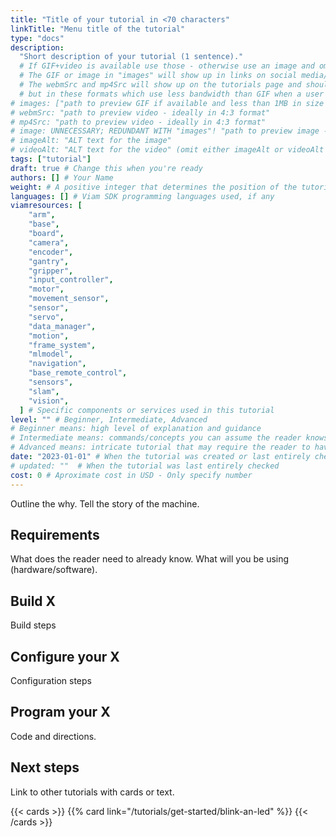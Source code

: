 ```yaml
---
title: "Title of your tutorial in <70 characters"
linkTitle: "Menu title of the tutorial"
type: "docs"
description:
  "Short description of your tutorial (1 sentence)."
  # If GIF+video is available use those - otherwise use an image and omit webmSrc and mp4Src.
  # The GIF or image in "images" will show up in links on social media/in Slack messages etc.
  # The webmSrc and mp4Src will show up on the tutorials page and should be the the same GIF as above,
  # but in these formats which use less bandwidth than GIF when a user is loading our site.
# images: ["path to preview GIF if available and less than 1MB in size - otherwise path to preview image"]
# webmSrc: "path to preview video - ideally in 4:3 format"
# mp4Src: "path to preview video - ideally in 4:3 format"
# image: UNNECESSARY; REDUNDANT WITH "images"! "path to preview image - ideally in 4:3 format"
# imageAlt: "ALT text for the image"
# videoAlt: "ALT text for the video" (omit either imageAlt or videoAlt depending on preview type)
tags: ["tutorial"]
draft: true # Change this when you're ready
authors: [] # Your Name
weight: # A positive integer that determines the position of the tutorial on the tutorials page. New content is automatically featured. Only use this to highlight content that should permanently be near the top.
languages: [] # Viam SDK programming languages used, if any
viamresources: [
    "arm",
    "base",
    "board",
    "camera",
    "encoder",
    "gantry",
    "gripper",
    "input_controller",
    "motor",
    "movement_sensor",
    "sensor",
    "servo",
    "data_manager",
    "motion",
    "frame_system",
    "mlmodel",
    "navigation",
    "base_remote_control",
    "sensors",
    "slam",
    "vision",
  ] # Specific components or services used in this tutorial
level: "" # Beginner, Intermediate, Advanced
# Beginner means: high level of explanation and guidance
# Intermediate means: commands/concepts you can assume the reader knows do not need to be explained, instead link.
# Advanced means: intricate tutorial that may require the reader to have knowledge to adapt
date: "2023-01-01" # When the tutorial was created or last entirely checked
# updated: ""  # When the tutorial was last entirely checked
cost: 0 # Aproximate cost in USD - Only specify number
---
```


Outline the why.
Tell the story of the machine.

## Requirements

What does the reader need to already know.
What will you be using (hardware/software).

## Build X

Build steps

## Configure your X

Configuration steps

## Program your X

Code and directions.

## Next steps

Link to other tutorials with cards or text.

{{< cards >}}
{{% card link="/tutorials/get-started/blink-an-led" %}}
{{< /cards >}}
